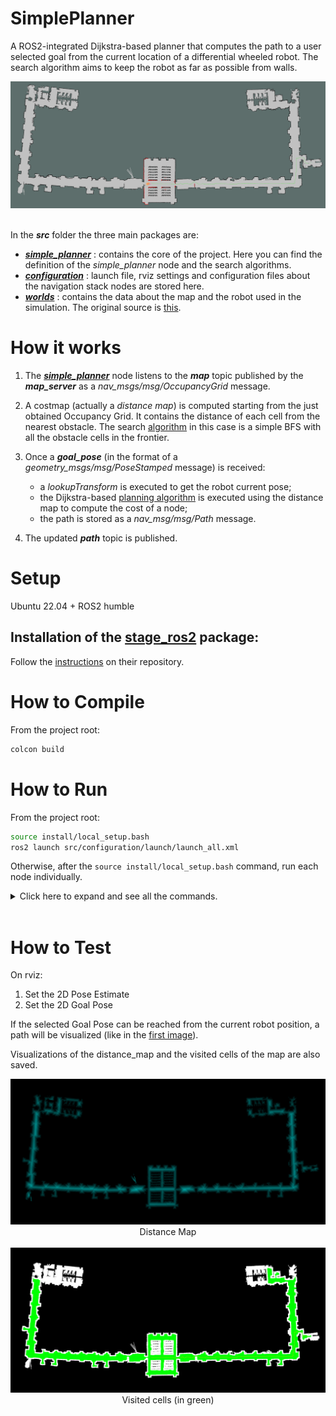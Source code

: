 # SimplePlanner
A ROS2-integrated Dijkstra-based planner that computes the path to a user selected goal from the current location of a differential wheeled robot. The search algorithm aims to keep the robot as far as possible from walls.
<div align="center"> <img src="imgs/rviz_visualization.png" alt="rviz_visualization"> </div> </br>

In the **_src_** folder the three main packages are:
- [**_simple_planner_**](src/simple_planner/) : contains the core of the project. Here you can find the definition of the _simple_planner_ node and the search algorithms.
- [**_configuration_**](src/configuration/) : launch file, rviz settings and configuration files about the navigation stack nodes are stored here.
- [**_worlds_**](src/worlds/) : contains the data about the map and the robot used in the simulation. The original source is [this](https://gitlab.com/grisetti/robotprogramming_2023_24). 

# How it works

1. The [**_simple_planner_**](src/simple_planner/src/simple_planner.cpp) node listens to the **_map_** topic published by the **_map_server_** as a _nav_msgs/msg/OccupancyGrid_ message. 
2. A costmap (actually a _distance map_) is computed starting from the just obtained Occupancy Grid. It contains the distance of each cell from the nearest obstacle. The search [algorithm](src/simple_planner/src/distance_map.cpp) in this case is a simple BFS with all the obstacle cells in the frontier.
3. Once a **_goal_pose_** (in the format of a _geometry_msgs/msg/PoseStamped_ message) is received:
    
    - a _lookupTransform_ is executed to get the robot current pose;
    - the Dijkstra-based [planning algorithm](src/simple_planner/src/search.cpp) is executed using the distance map to compute the cost of a node;
    - the path is stored as a _nav_msg/msg/Path_ message.
4. The updated **_path_** topic is published.


# Setup
Ubuntu 22.04 + ROS2 humble
## Installation of the [stage_ros2](https://github.com/tuw-robotics/stage_ros2) package:

Follow the [instructions](https://github.com/tuw-robotics/stage_ros2/blob/humble/res/install.md) on their repository.

# How to Compile
From the project root:
```bash
colcon build
```

# How to Run
From the project root:
```bash
source install/local_setup.bash
ros2 launch src/configuration/launch/launch_all.xml
```

Otherwise, after the `source install/local_setup.bash` command, run each node individually.
<details>
<summary>Click here to expand and see all the commands.</summary>
  
## Visualization
```bash
ros2 run rviz2 rviz2 -d src/configuration/src/visualization.rviz
```
  
## Simulator
```bash
ros2 run stage_ros2 stage_ros2 --ros-args -p world_file:=src/worlds/src/cappero/cappero_laser_odom_diag.world
```

## Keyboard controller
```bash
ros2 run teleop_twist_keyboard teleop_twist_keyboard
```
It publishes _geometry_msgs/msg/Twist_ messages in the **_cmd_vel_** topic.

## Map Server
```bash
ros2 run nav2_map_server map_server --ros-args -p yaml_filename:=src/worlds/src/cappero/cappero_laser_odom_diag.yaml
ros2 run nav2_util lifecycle_bringup map_server
```

## Localizer
```bash
ros2 run nav2_amcl amcl --ros-args --params-file src/configuration/src/amcl.yaml
ros2 run nav2_util lifecycle_bringup amcl
```
## Planner
```bash
ros2 run simple_planner simple_planner
```

</details>
</br>


# How to Test
On rviz:

1) Set the 2D Pose Estimate
2) Set the 2D Goal Pose

If the selected Goal Pose can be reached from the current robot position, a path will be visualized (like in the [first image](#simpleplanner)).

Visualizations of the distance_map and the visited cells of the map are also saved. 

<div align="center"> <img src="imgs/distance_map.png" alt="distance_map"> Distance Map </div>
</br>
<div align="center"> <img src="imgs/visited_area.png" alt="visited_area"> Visited cells (in green) </div>



